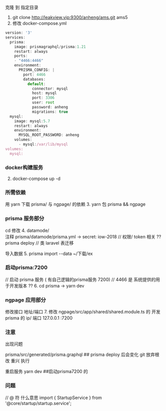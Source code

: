 克隆 到 指定目录
1. git clone http://leakview.vip:9300/anheng/ams.git ams5
2. 修改 docker-compose.yml   
```js
version: '3'
services:
  prisma:
    image: prismagraphql/prisma:1.21
    restart: always
    ports:
    - "4466:4466"
    environment:
      PRISMA_CONFIG: |
        port: 4466
        databases:
          default:
            connector: mysql
            host: mysql
            port: 3306
            user: root
            password: anheng
            migrations: true
  mysql:
    image: mysql:5.7
    restart: always
    environment:
      MYSQL_ROOT_PASSWORD: anheng
    volumes:
      - mysql:/var/lib/mysql
volumes:
  mysql:
```
### docker构建服务
2. docker-compose up -d
### 所需依赖
用 yarn 下载 prisma/ 与 ngpage/ 的依赖
3. yarn 包 prisma && ngpage
### prisma 服务部分
cd   修改 
4. datamode/     
注释  prisma/datamode/prisma.yml  ->  secret: iow-2018    // 权限/ token 相关 ??
prisma deploy   // 类 laravel 表迁移

导入数据
5. prisma import --data ~/下载/ex
### 启动prisma:7200
// 启动 prisma 服务 ( 有自己逻辑的prisma服务 7200)  //   4466 是 系统提供的用于开发版本 ??
6. cd prisma -> yarn dev
### ngpage 应用部分

修改接口 地址/端口
7. 修改 ngpage/src/app/shared/shared.module.ts  的   开发 prisma 的 ip/ 端口    127.0.0.1 :7200


### 注意 

出现问题 

prisma/src/generated/prisma.graphql       ## prisma deploy 后会变化
git 放弃根改 重兴 执行

重启服务   yarn dev    ##启动prisma7200 的



###  问题

// @ 符 什么意思
import { StartupService } from '@core/startup/startup.service';
